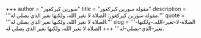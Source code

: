 +++
author = "سورين كيركغور"
title = "مقولة سورين كيركغور"
description = '''مقولة سورين كيركغور: الصلاة لا تغير الله، ولكنها تغير الذي يصلي له.'''
quote = '''الصلاة لا تغير الله، ولكنها تغير الذي يصلي له.'''
slug = '''الصلاة-لا-تغير-الله،-ولكنها-تغير-الذي-يصلي-له'''
+++
الصلاة لا تغير الله، ولكنها تغير الذي يصلي له.

